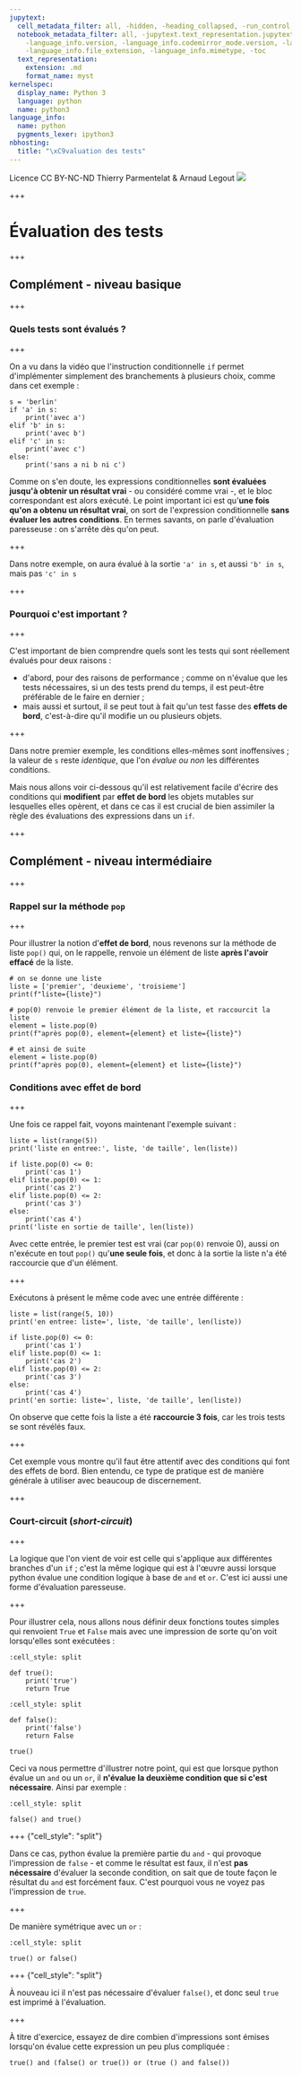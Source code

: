 ```yaml
---
jupytext:
  cell_metadata_filter: all, -hidden, -heading_collapsed, -run_control, -trusted
  notebook_metadata_filter: all, -jupytext.text_representation.jupytext_version, -jupytext.text_representation.format_version,
    -language_info.version, -language_info.codemirror_mode.version, -language_info.codemirror_mode,
    -language_info.file_extension, -language_info.mimetype, -toc
  text_representation:
    extension: .md
    format_name: myst
kernelspec:
  display_name: Python 3
  language: python
  name: python3
language_info:
  name: python
  pygments_lexer: ipython3
nbhosting:
  title: "\xC9valuation des tests"
---
```


<div class="licence">
<span>Licence CC BY-NC-ND</span>
<span>Thierry Parmentelat &amp; Arnaud Legout</span>
<span><img src="media/both-logos-small-alpha.png" /></span>
</div>

+++

# Évaluation des tests

+++

## Complément - niveau basique

+++

### Quels tests sont évalués ?

+++

On a vu dans la vidéo que l'instruction conditionnelle `if` permet d'implémenter simplement des branchements à plusieurs choix, comme dans cet exemple :

```{code-cell} ipython3
s = 'berlin'
if 'a' in s:
    print('avec a')
elif 'b' in s:
    print('avec b')
elif 'c' in s:
    print('avec c')
else:
    print('sans a ni b ni c')
```

Comme on s'en doute, les expressions conditionnelles **sont évaluées jusqu'à obtenir un résultat vrai** - ou considéré comme vrai -, et le bloc correspondant est alors exécuté. Le point important ici est qu'**une fois qu'on a obtenu un résultat vrai**, on sort de l'expression conditionnelle **sans évaluer les autres conditions**. 
En termes savants, on parle d'évaluation paresseuse : on s'arrête dès qu'on peut.

+++

Dans notre exemple, on aura évalué à la sortie `'a' in s`, et aussi `'b' in s`, mais pas `'c' in s`

+++

### Pourquoi c'est important ?

+++

C'est important de bien comprendre quels sont les tests qui sont réellement évalués pour deux raisons :

* d'abord, pour des raisons de performance ; comme on n'évalue que les tests nécessaires, si un des tests prend du temps, il est peut-être préférable de le faire en dernier ;
* mais aussi et surtout, il se peut tout à fait qu'un test fasse des **effets de bord**, c'est-à-dire qu'il modifie un ou plusieurs objets.

+++

Dans notre premier exemple, les conditions elles-mêmes sont inoffensives ; la valeur de `s` reste *identique*, que l'on *évalue ou non* les différentes conditions.

Mais nous allons voir ci-dessous qu'il est relativement facile d'écrire des conditions qui **modifient** par **effet de bord** les objets mutables sur lesquelles elles opèrent, et dans ce cas il est crucial de bien assimiler la règle des évaluations des expressions dans un `if`.

+++

## Complément - niveau intermédiaire

+++

### Rappel sur la méthode `pop`

+++

Pour illustrer la notion d'**effet de bord**, nous revenons sur la méthode de liste `pop()` qui, on le rappelle, renvoie un élément de liste **après l'avoir effacé** de la liste.

```{code-cell} ipython3
# on se donne une liste
liste = ['premier', 'deuxieme', 'troisieme']
print(f"liste={liste}")
```

```{code-cell} ipython3
# pop(0) renvoie le premier élément de la liste, et raccourcit la liste
element = liste.pop(0)
print(f"après pop(0), element={element} et liste={liste}")
```

```{code-cell} ipython3
# et ainsi de suite
element = liste.pop(0)
print(f"après pop(0), element={element} et liste={liste}")
```

### Conditions avec effet de bord

+++

Une fois ce rappel fait, voyons maintenant l'exemple suivant :

```{code-cell} ipython3
liste = list(range(5))
print('liste en entree:', liste, 'de taille', len(liste))
```

```{code-cell} ipython3
if liste.pop(0) <= 0:
    print('cas 1')
elif liste.pop(0) <= 1:
    print('cas 2')
elif liste.pop(0) <= 2:
    print('cas 3')
else:
    print('cas 4')
print('liste en sortie de taille', len(liste))
```

Avec cette entrée, le premier test est vrai (car `pop(0)` renvoie 0), aussi on n'exécute en tout `pop()` qu'**une seule fois**, et donc à la sortie la liste n'a été raccourcie que d'un élément.

+++

Exécutons à présent le même code avec une entrée différente :

```{code-cell} ipython3
liste = list(range(5, 10))
print('en entree: liste=', liste, 'de taille', len(liste))
```

```{code-cell} ipython3
if liste.pop(0) <= 0:
    print('cas 1')
elif liste.pop(0) <= 1:
    print('cas 2')
elif liste.pop(0) <= 2:
    print('cas 3')
else:
    print('cas 4')
print('en sortie: liste=', liste, 'de taille', len(liste))
```

On observe que cette fois la liste a été **raccourcie 3 fois**, car les trois tests se sont révélés faux.

+++

Cet exemple vous montre qu'il faut être attentif avec des conditions qui font des effets de bord. Bien entendu, ce type de pratique est de manière générale à utiliser avec beaucoup de discernement.

+++

### Court-circuit (*short-circuit*)

+++

La logique que l'on vient de voir est celle qui s'applique aux différentes branches d'un `if` ; c'est la même logique qui est à l'œuvre aussi lorsque python évalue une condition logique à base de `and` et `or`. C'est ici aussi une forme d'évaluation paresseuse.

+++

Pour illustrer cela, nous allons nous définir deux fonctions toutes simples qui renvoient `True` et `False` mais avec une impression de sorte qu'on voit lorsqu'elles sont exécutées :

```{code-cell} ipython3
:cell_style: split

def true():
    print('true')
    return True
```

```{code-cell} ipython3
:cell_style: split

def false():
    print('false')
    return False
```

```{code-cell} ipython3
true()
```

Ceci va nous permettre d'illustrer notre point, qui est que lorsque python évalue un `and` ou un `or`, il **n'évalue la deuxième condition que si c'est nécessaire**. Ainsi par exemple :

```{code-cell} ipython3
:cell_style: split

false() and true()
```

+++ {"cell_style": "split"}

Dans ce cas, python évalue la première partie du `and` - qui provoque l'impression de `false` - et comme le résultat est faux, il n'est **pas nécessaire** d'évaluer la seconde condition, on sait que de toute façon le résultat du `and` est forcément faux. C'est pourquoi vous ne voyez pas l'impression de `true`.

+++

De manière symétrique avec un `or` :

```{code-cell} ipython3
:cell_style: split

true() or false()
```

+++ {"cell_style": "split"}

À nouveau ici il n'est pas nécessaire d'évaluer `false()`, et donc seul `true` est imprimé à l'évaluation.

+++

À titre d'exercice, essayez de dire combien d'impressions sont émises lorsqu'on évalue cette expression un peu plus compliquée :

```{code-cell} ipython3
true() and (false() or true()) or (true () and false())
```
